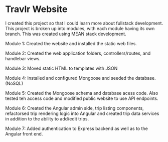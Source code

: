 # Travlr Website

I created this project so that I could learn more about fullstack development. This project is broken up into modules, with each module having its own branch. This was created using MEAN stack development.

Module 1: Created the website and installed the  static web files. 

Module 2: Created the web application folders, controllers/routes, and handlebar views. 

Module 3: Moved static HTML to templates with JSON

Module 4: Installed and configured Mongoose and seeded the database. (NoSQL)

Module 5: Created the Mongoose schema and database acess code. Also tested teh access code and modified public website to use API endpoints.

Module 6: Created the Angular admin side, trip listing components, refactorsed trip rendering logic into Angular and created trip data services in addition to the ability to add/edit trips.

Module 7: Added authentication to Express backend as well as to the Angular front end. 
